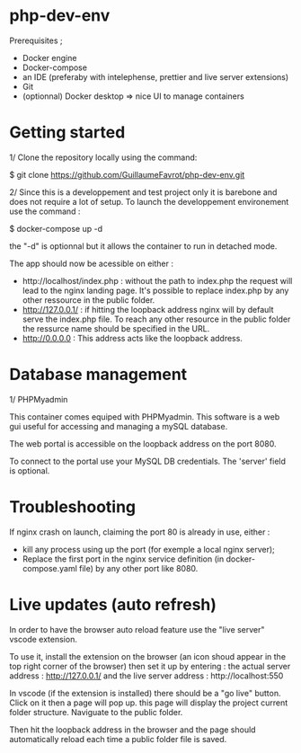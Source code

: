 # php-dev-env

Prerequisites ;
- Docker engine
- Docker-compose
- an IDE (preferaby with intelephense, prettier and live server extensions)
- Git
- (optionnal) Docker desktop => nice UI to manage containers

# Getting started

1/ Clone the repository locally using the command:

$ git clone https://github.com/GuillaumeFavrot/php-dev-env.git

2/ Since this is a developpement and test project only it is barebone and does not require a lot of setup. To launch the developpement environement use the command :

$ docker-compose up -d

the "-d" is optionnal but it allows the container to run in detached mode.

The app should now be acessible on either :
- http://localhost/index.php : without the path to index.php the request will lead to the nginx landing page. It's possible to replace index.php by any other ressource in the public folder.
- http://127.0.0.1/ : if hitting the loopback address nginx will by default serve the index.php file. To reach any other resource in the public folder the ressurce name should be specified in the URL.
- http://0.0.0.0 : This address acts like the loopback address.

# Database management

1/ PHPMyadmin

This container comes equiped with PHPMyadmin. This software is a web gui useful for accessing and managing a mySQL database.

The web portal is accessible on the loopback address on the port 8080.

To connect to the portal use your MySQL DB credentials. The 'server' field is optional.

# Troubleshooting

If nginx crash on launch, claiming the port 80 is already in use, either :
- kill any process using up the port (for exemple a local nginx server);
- Replace the first port in the nginx service definition (in docker-compose.yaml file) by any other port like 8080.

# Live updates (auto refresh)

In order to have the browser auto reload feature use the "live server" vscode extension.

To use it, install the extension on the browser (an icon shoud appear in the top right corner of the browser) then set it up by entering :
the actual server address : http://127.0.0.1/
and the live server address : http://localhost:550

In vscode (if the extension is installed) there should be a "go live" button. Click on it then a page will pop up. this page will display the project current folder structure. Naviguate to the public folder.

Then hit the loopback address in the browser and the page should automatically reload each time a public folder file is saved.
